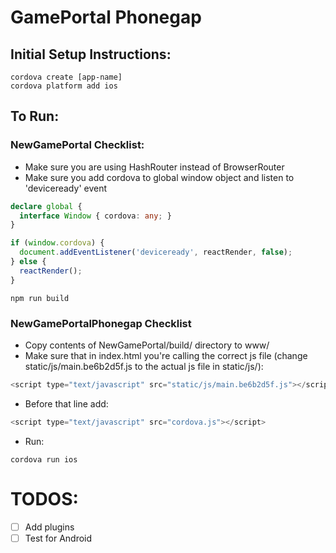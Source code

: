 # GamePortal Phonegap

## Initial Setup Instructions:
```
cordova create [app-name]
cordova platform add ios
```

## To Run:

### NewGamePortal Checklist:
* Make sure you are using HashRouter instead of BrowserRouter
* Make sure you add cordova to global window object and listen to 'deviceready' event
```typescript
declare global {
  interface Window { cordova: any; }
}

if (window.cordova) {
  document.addEventListener('deviceready', reactRender, false);
} else {
  reactRender();
}
```
```
npm run build
```

### NewGamePortalPhonegap Checklist 
* Copy contents of NewGamePortal/build/ directory to www/
* Make sure that in index.html you're calling the correct js file (change static/js/main.be6b2d5f.js to the actual js file in static/js/): 
```javascript
<script type="text/javascript" src="static/js/main.be6b2d5f.js"></script>
```

* Before that line add:
```javascript
<script type="text/javascript" src="cordova.js"></script>
```

* Run:
```
cordova run ios
```

# TODOS:
- [ ] Add plugins
- [ ] Test for Android
